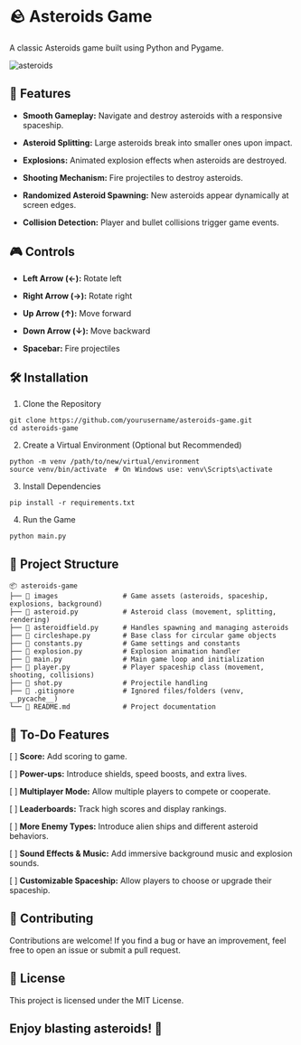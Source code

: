 # 🪨 Asteroids Game

A classic Asteroids game built using Python and Pygame.


![asteroids](https://github.com/user-attachments/assets/c809f4a6-382f-41ec-8df0-37bea9ba19a6)


## 🚀 Features

- **Smooth Gameplay:** Navigate and destroy asteroids with a responsive spaceship.

- **Asteroid Splitting:** Large asteroids break into smaller ones upon impact.

- **Explosions:** Animated explosion effects when asteroids are destroyed.

- **Shooting Mechanism:** Fire projectiles to destroy asteroids.

- **Randomized Asteroid Spawning:** New asteroids appear dynamically at screen edges.

- **Collision Detection:** Player and bullet collisions trigger game events.


## 🎮 Controls

- **Left Arrow (←):** Rotate left

- **Right Arrow (→):** Rotate right

- **Up Arrow (↑):** Move forward

- **Down Arrow (↓):** Move backward

- **Spacebar:** Fire projectiles


## 🛠️ Installation

1. Clone the Repository
```
git clone https://github.com/yourusername/asteroids-game.git
cd asteroids-game
```

2. Create a Virtual Environment (Optional but Recommended)
```
python -m venv /path/to/new/virtual/environment
source venv/bin/activate  # On Windows use: venv\Scripts\activate
```

3. Install Dependencies
```
pip install -r requirements.txt
```

4. Run the Game

```
python main.py
```

## 📂 Project Structure
```
📦 asteroids-game
├── 📂 images                # Game assets (asteroids, spaceship, explosions, background)
├── 📜 asteroid.py           # Asteroid class (movement, splitting, rendering)
├── 📜 asteroidfield.py      # Handles spawning and managing asteroids
├── 📜 circleshape.py        # Base class for circular game objects
├── 📜 constants.py          # Game settings and constants
├── 📜 explosion.py          # Explosion animation handler
├── 📜 main.py               # Main game loop and initialization
├── 📜 player.py             # Player spaceship class (movement, shooting, collisions)
├── 📜 shot.py               # Projectile handling
├── 📜 .gitignore            # Ignored files/folders (venv, __pycache__)
└── 📜 README.md             # Project documentation
```

## 🔧 To-Do Features
[ ] **Score:** Add scoring to game.

[ ] **Power-ups:** Introduce shields, speed boosts, and extra lives.

[ ] **Multiplayer Mode:** Allow multiple players to compete or cooperate.

[ ] **Leaderboards:** Track high scores and display rankings.

[ ] **More Enemy Types:** Introduce alien ships and different asteroid behaviors.

[ ] **Sound Effects & Music:** Add immersive background music and explosion sounds.

[ ] **Customizable Spaceship:** Allow players to choose or upgrade their spaceship.


## 🤝 Contributing

Contributions are welcome! If you find a bug or have an improvement, feel free to open an issue or submit a pull request.


## 📜 License

This project is licensed under the MIT License.


## Enjoy blasting asteroids! 🚀
